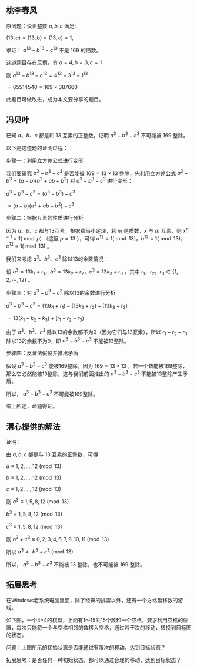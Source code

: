 ## 桃李春风

原问题：设正整数 $a,b,c$ 满足:

$(13,a)=(13,b)=(13,c)=1,$

求证： $a^{13}-b^{13}-c^{13}$ 不是 $169$ 的倍数。

这道题目存在反例，令 $a=4,b=3,c=1$

则 $a^{13}-b^{13}-c^{13}=4^{13}-3^{13}-1^{13}$

$=65514540=169\times 387660$

此题目可做改进，成为本文要分享的题目。

## 冯贝叶

已知 $a、b、c$ 都是和 13 互素的正整数，证明 $a^3-b^3- c^3$ 不可能被 169 整除。

以下是这道题的证明过程：
 
步骤一：利用立方差公式进行变形
 
我们要研究 $a^{3}-b^{3}-c^{3}$ 是否能被 $169 = 13\times13$ 整除，先利用立方差公式 $a^{3} - b^{3}=(a - b)(a^{2}+ab + b^{2})$ 对 $a^{3}-b^{3}-c^{3}$ 进行变形：
 
$a^{3}-b^{3}-c^{3}=(a^{3}-b^{3})-c^{3}$

$=(a - b)(a^{2}+ab + b^{2})-c^{3}$
 
步骤二：根据互素的性质进行分析
 
因为 $a、b、c$ 都与13互素，根据费马小定理，若 $m$ 是质数，$x$ 与 $m$ 互素，则 $x^{p - 1}\equiv1(\bmod p)$ （这里 $p = 13$ ），可得 $a^{12}\equiv1(\bmod 13)，b^{12}\equiv1(\bmod 13)，c^{12}\equiv1(\bmod 13)$ 。
 
我们来考虑 $a^{3}、b^{3}、c^{3}$ 除以13的余数情况：

设 $a^{3}=13k_{1}+r_{1}，b^{3}=13k_{2}+r_{2}，c^{3}=13k_{3}+r_{3}$ ，其中 $r_{1}，r_{2}，r_{3}\in\{1,2,\cdots,12\}$ 。
 
步骤三：对 $a^{3}-b^{3}-c^{3}$ 除以13的余数进行分析
 
$a^{3}-b^{3}-c^{3}=(13k_{1}+r_{1})-(13k_{2}+r_{2})-(13k_{3}+r_{3})$

$=13(k_{1}-k_{2}-k_{3})+(r_{1}-r_{2}-r_{3})$
 
由于 $a^{3}、b^{3}、c^{3}$ 除以13的余数都不为0（因为它们与13互素），所以 $r_{1}-r_{2}-r_{3}$ 除以13的余数不为0，即 $a^{3}-b^{3}-c^{3}$ 不能被13整除。
 
步骤四：反证法假设并推出矛盾
 
假设 $a^{3}-b^{3}-c^{3}$ 能被169整除，因为 $169 = 13\times13$ ，若一个数能被169整除，那么它必然能被13整除，这与我们前面推出的 $a^{3}-b^{3}-c^{3}$ 不能被13整除产生矛盾。
 
所以， $a^{3}-b^{3}-c^{3}$ 不可能被169整除。

综上所述，命题得证。

## 清心提供的解法

证明：

由 $a,b,c$ 都是与 $13$ 互素的正整数，可得

$a\equiv 1,2,...,12\pmod {13}$

$b\equiv 1,2,...,12\pmod {13}$

$c\equiv 1,2,...,12\pmod {13}$

则 $a^3\equiv 1,5,8,12\pmod {13}$

$b^3\equiv 1,5,8,12\pmod {13}$

$c^3\equiv 1,5,8,12\pmod {13}$

则 $b^3+c^3\equiv 0,2,3,4,6,7,9,10,11\pmod {13}$

所以 $a^3\not\equiv b^3+c^3\pmod {13}$

所以， $a^{3}-b^{3}-c^{3}$ 不能被 $13$ 整除，也不可能被 $169$ 整除。

## 拓展思考

在Windows老系统电脑里面，除了经典的排雷以外，还有一个方格盘移数的游戏。

如下图，一个4×4的棋盘，上面有1～15共15个数和一个空格，要求利用空格的位置，每次只能将一个与空格相邻的数移入空格，通过若干次的移动，转换到目标图的状态。

问题：上图所示的初始状态是否能通过有限次的移动，达到目标状态​？

拓展思考：是否任何一种初始状态，都可以通过合理的移动，达到目标状态？
